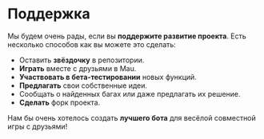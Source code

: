 # Поддержка

Мы будем очень рады, если вы **поддержите развитие проекта**.
Есть несколько способов как вы можете это сделать:

- Оставить **звёздочку** в репозитории.
- **Играть** вместе с друзьями в Mau.
- **Участвовать в бета-тестировании** новых функций.
- **Предлагать** свои собственные идеи.
- Сообщать о найденных багах или даже предлагать их решение.
- **Сделать** форк проекта.

Нам бы очень хотелось создать **лучшего бота** для весёлой совместной игры с друзьями!
